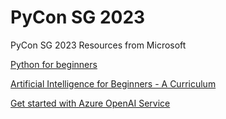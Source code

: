 # PyCon SG 2023
PyCon SG 2023 Resources from Microsoft

[Python for beginners](https://learn.microsoft.com/en-us/training/paths/beginner-python/)

[Artificial Intelligence for Beginners - A Curriculum](https://microsoft.github.io/AI-For-Beginners/?id=getting-started)

[Get started with Azure OpenAI Service](https://learn.microsoft.com/en-us/training/modules/get-started-openai/)


